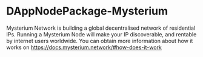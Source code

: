 # DAppNodePackage-Mysterium
Mysterium Network is building a global decentralised network of residential IPs.  Running a Mysterium Node will make your IP discoverable, and rentable by internet users worldwide. You can obtain more information about how it works on https://docs.mysterium.network/#how-does-it-work
